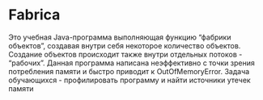 # Fabrica
Это учебная Java-программа выполняющая функцию “фабрики объектов”, создавая внутри себя некоторое количество объектов. 
Создание объектов происходит также внутри отдельных потоков - “рабочих”. 
Данная программа написана неэффективно с точки зрения потребления памяти и быстро приводит к OutOfMemoryError. 
Задача обучающихся - профилировать программу и найти источники утечек памяти
